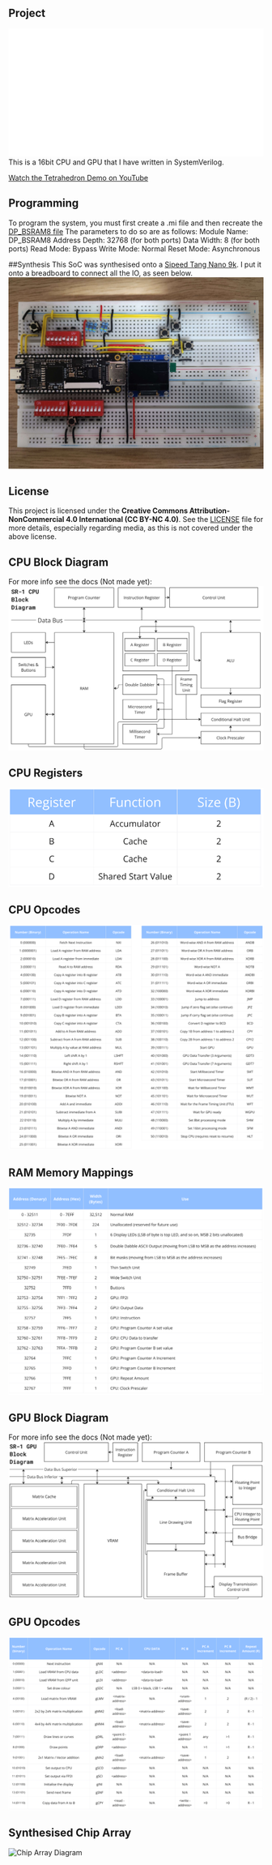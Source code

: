 ## Project
<img src="Images/Title.png" alt="SR-1 Logo">
This is a 16bit CPU and GPU that I have written in SystemVerilog.

[Watch the Tetrahedron Demo on YouTube](https://youtu.be/6NJTSfFw-bk)

## Programming
To program the system, you must first create a .mi file and then recreate the [DP_BSRAM8 file](CPU/Memory/gowin_dp/dp_bsram8.v)
The parameters to do so are as follows:
Module Name: 	DP_BSRAM8
Address Depth:	32768 (for both ports)
Data Width:		8 (for both ports)
Read Mode: 		Bypass
Write Mode:		Normal
Reset Mode:		Asynchronous

##Synthesis
This SoC was synthesised onto a [Sipeed Tang Nano 9k](https://wiki.sipeed.com/hardware/en/tang/Tang-Nano-9K/Nano-9K.html).
I put it onto a breadboard to connect all the IO, as seen below.
<img src="Images/physical_circuit.jpg" alt="Physical circuit on a breadboard">

## License
This project is licensed under the **Creative Commons Attribution-NonCommercial 4.0 International (CC BY-NC 4.0)**.
See the [LICENSE](LICENSE) file for more details, especially regarding media, as this is not covered under the above license.

## CPU Block Diagram
For more info see the docs (Not made yet):
<img src="Images/cpu_block.png" alt="CPU Block Diagram">

## CPU Registers
<img src="Images/regs.png" alt="CPU Register Uses">

## CPU Opcodes
<img src="Images/cpu_opcodes.png" alt="CPU Opcode Table">

## RAM Memory Mappings
<img src="Images/RAM_MM.png" alt="RAM Memory Mapping Table">

## GPU Block Diagram
For more info see the docs (Not made yet):
<img src="Images/gpu_block.png" alt="GPU Block Diagram">

## GPU Opcodes
<img src="Images/gpu_opcodes.png" alt="GPU Opcode Table">

## Synthesised Chip Array
<img src="Images/ChipArray_v3_large.png" alt="Chip Array Diagram">